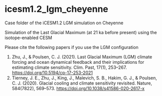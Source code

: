 # icesm1.2_lgm_cheyenne
Case folder of the iCESM1.2 LGM simulation on Cheyenne

Simulation of the Last Glacial Maximum (at 21 ka before present) using the isotope-enabled CESM

Please cite the following papers if you use the LGM configuration
 1. Zhu, J., & Poulsen, C. J. (2021). Last Glacial Maximum (LGM) climate forcing and ocean dynamical feedback and their implications for estimating climate sensitivity. Clim. Past, 17(1), 253–267. https://doi.org/10.5194/cp-17-253-2021
 2. Tierney, J. E., Zhu, J., King, J., Malevich, S. B., Hakim, G. J., & Poulsen, C. J. (2020). Glacial cooling and climate sensitivity revisited. Nature, 584(7822), 569–573. https://doi.org/10.1038/s41586-020-2617-x
 
